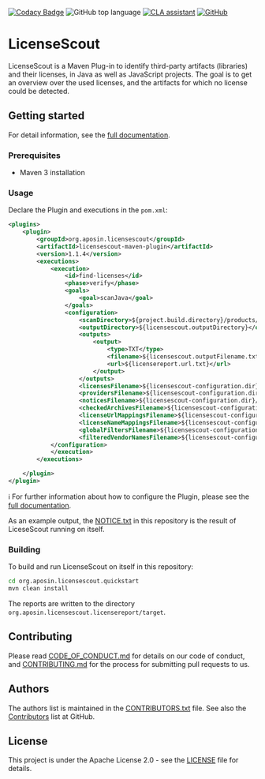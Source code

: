[![Codacy Badge](https://api.codacy.com/project/badge/Grade/68b073442bd540f4a0a0ca1b33e5181b)](https://www.codacy.com/app/aposin-bot/LicenseScout?utm_source=github.com&utm_medium=referral&utm_content=aposin/LicenseScout&utm_campaign=Badge_Grade)
![GitHub top language](https://img.shields.io/github/languages/top/aposin/LicenseScout.svg)
[![CLA assistant](https://cla-assistant.io/readme/badge/aposin/LicenseScout)](https://cla-assistant.io/aposin/LicenseScout)
[![GitHub](https://img.shields.io/github/license/aposin/LicenseScout.svg)](https://github.com/aposin/LicenseScout/blob/master/LICENSE)

# LicenseScout

LicenseScout is a Maven Plug-in to identify third-party artifacts (libraries) and their licenses, in Java as well as JavaScript projects.
The goal is to get an overview over the used licenses, and the artifacts for which no license could be detected.

## Getting started

For detail information, see the [full documentation](org.aposin.licensescout.core/doc/documentation.adoc).

### Prerequisites

* Maven 3 installation

### Usage

Declare the Plugin and executions in the `pom.xml`:

```xml
<plugins>
    <plugin>
        <groupId>org.aposin.licensescout</groupId>
        <artifactId>licensescout-maven-plugin</artifactId>
        <version>1.1.4</version>
        <executions>
            <execution>
                <id>find-licenses</id>
                <phase>verify</phase>
                <goals>
                    <goal>scanJava</goal>
                </goals>
                <configuration>
                    <scanDirectory>${project.build.directory}/products/my.product/win32/win32/x86/plugins/</scanDirectory>
                    <outputDirectory>${licensescout.outputDirectory}</outputDirectory>
                    <outputs>
                        <output>
                            <type>TXT</type>
                            <filename>${licensescout.outputFilename.txt}</filename>
                            <url>${licensereport.url.txt}</url>
                        </output>
                    </outputs>
                    <licensesFilename>${licensescout-configuration.dir}/licenses.xml</licensesFilename>
                    <providersFilename>${licensescout-configuration.dir}/providers.xml</providersFilename>
                    <noticesFilename>${licensescout-configuration.dir}/notices.xml</noticesFilename>
                    <checkedArchivesFilename>${licensescout-configuration.dir}/checkedarchives.csv</checkedArchivesFilename>
                    <licenseUrlMappingsFilename>${licensescout-configuration.dir}/urlmappings.csv</licenseUrlMappingsFilename>
                    <licenseNameMappingsFilename>${licensescout-configuration.dir}/namemappings.csv</licenseNameMappingsFilename>
                    <globalFiltersFilename>${licensescout-configuration.dir}/globalfilters.csv</globalFiltersFilename>
                    <filteredVendorNamesFilename>${licensescout-configuration.dir}/filteredvendornames.csv</filteredVendorNamesFilename>
            </configuration>
            </execution>
        </executions>

    </plugin>
</plugin>
```

:information_source: For further information about how to configure the Plugin, please see the [full documentation](org.aposin.licensescout.core/doc/documentation.adoc).

As an example output, the [NOTICE.txt](NOTICE.txt) in this repository is the result of LiceseScout running on itself.

### Building

To build and run LicenseScout on itself in this repository:

```bash
cd org.aposin.licensescout.quickstart
mvn clean install
```

The reports are written to the directory `org.aposin.licensescout.licensereport/target`.

## Contributing

Please read [CODE_OF_CONDUCT.md](CODE_OF_CONDUCT.md) for details on our code of conduct, and [CONTRIBUTING.md](CONTRIBUTING.md) for the process for submitting pull requests to us.

## Authors

The authors list is maintained in the [CONTRIBUTORS.txt](CONTRIBUTORS.txt) file.
See also the [Contributors](https://github.com/aposin/LicenseScout/graphs/contributors) list at GitHub.

## License

This project is under the Apache License 2.0 - see the [LICENSE](LICENSE) file for details.  
